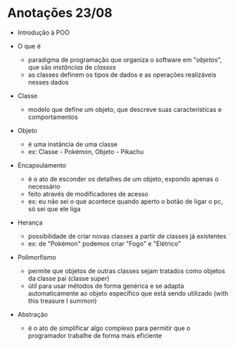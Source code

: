# Anotações 23/08

- Introdução à POO

- O que é
  - paradigma de programação que organiza o software em "*objetos*", que são *instâncias* de *classes*
  - as classes definem os tipos de dados e as operações realizáveis nesses dados

- Classe
  - modelo que define um objeto, que descreve suas características e comportamentos

- Objeto
  - é uma instância de uma classe
  - ex: Classe - Pokémon, Objeto - Pikachu

- Encapsulamento
  - é o ato de esconder os detalhes de um objeto, expondo apenas o necessário
  - feito através de modificadores de acesso
  - ex: eu não sei o que acontece quando aperto o botão de ligar o pc, só sei que ele liga

- Herança
  - possibilidade de criar novas classes a partir de classes já existentes
  - ex: de "Pokémon" podemos criar "Fogo" e "Elétrico"

- Polimorfismo
  - permite que objetos de outras classes sejam tratados como objetos da classe pai (classe super)
  - útil para usar métodos de forma genérica e se adapta automaticamente ao objeto específico que está sendo utilizado (with this treasure I summon)

- Abstração
  - é o ato de simplificar algo complexo para permitir que o programador trabalhe de forma mais eficiente